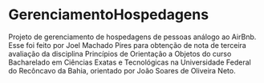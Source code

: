 # GerenciamentoHospedagens
Projeto de gerenciamento de hospedagens de pessoas análogo ao AirBnb. Esse foi feito por Joel Machado Pires para obtenção de nota de terceira avaliação da disciplina Princípios de Orientação a Objetos do curso Bacharelado em Ciências Exatas e Tecnológicas na Universidade Federal do Recôncavo da Bahia, orientado por João Soares de Oliveira Neto.
